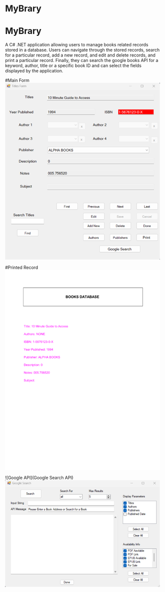 # MyBrary
# MyBrary
A C# .NET application allowing users to manage books related records stored in a database. Users can navigate through the stored records, search for a particular record, add a new record, and edit and delete records, and print a particular record. Finally, they can search the google books API for a keyword, author, title or a specific book ID and can select the fields displayed by the application.

#Main Form
![Main Form](TitlesForm.png)

#Printed Record
![Printed Record](PrintedRecord.png)


![Google API](Google Search API)
![Printed Record](GoogleSearch.png)
